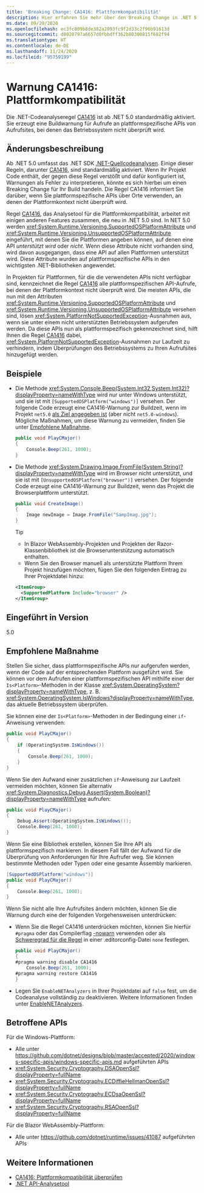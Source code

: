 ```yaml
---
title: 'Breaking Change: CA1416: Plattformkompatibilität'
description: Hier erfahren Sie mehr über den Breaking Change in .NET 5.0, der durch die Aktivierung der Codeanalyseregel „CA1416“ ausgelöst wird.
ms.date: 09/29/2020
ms.openlocfilehash: ec3fc809b8de382a2093fc9f2d33c2f96b91613d
ms.sourcegitcommit: d8020797a6657d0fbbdff362b80300815f682f94
ms.translationtype: HT
ms.contentlocale: de-DE
ms.lasthandoff: 11/24/2020
ms.locfileid: "95759199"
---
```

# <a name="warning-ca1416-platform-compatibility"></a>Warnung CA1416: Plattformkompatibilität

Die .NET-Codeanalyseregel [CA1416](/visualstudio/code-quality/ca1416) ist ab .NET 5.0 standardmäßig aktiviert. Sie erzeugt eine Buildwarnung für Aufrufe an plattformspezifische APIs von Aufrufsites, bei denen das Betriebssystem nicht überprüft wird.

## <a name="change-description"></a>Änderungsbeschreibung

Ab .NET 5.0 umfasst das .NET SDK [.NET-Quellcodeanalysen](../../../../fundamentals/code-analysis/overview.md). Einige dieser Regeln, darunter [CA1416](/visualstudio/code-quality/ca1416), sind standardmäßig aktiviert. Wenn Ihr Projekt Code enthält, der gegen diese Regel verstößt und dafür konfiguriert ist, Warnungen als Fehler zu interpretieren, könnte es sich hierbei um einen Breaking Change für Ihr Build handeln. Die Regel CA1416 informiert Sie darüber, wenn Sie plattformspezifische APIs über Orte verwenden, an denen der Plattformkontext nicht überprüft wird.

Regel [CA1416](/visualstudio/code-quality/ca1416), das Analysetool für die Plattformkompatibilität, arbeitet mit einigen anderen Features zusammen, die neu in .NET 5.0 sind. In NET 5.0 werden <xref:System.Runtime.Versioning.SupportedOSPlatformAttribute> und <xref:System.Runtime.Versioning.UnsupportedOSPlatformAttribute> eingeführt, mit denen Sie die Plattformen angeben können, auf denen eine API *unterstützt wird* oder *nicht*. Wenn diese Attribute nicht vorhanden sind, wird davon ausgegangen, dass eine API auf allen Plattformen unterstützt wird. Diese Attribute wurden auf plattformspezifische APIs in den wichtigsten .NET-Bibliotheken angewendet.

In Projekten für Plattformen, für die die verwendeten APIs nicht verfügbar sind, kennzeichnet die Regel [CA1416](/visualstudio/code-quality/ca1416) alle plattformspezifischen API-Aufrufe, bei denen der Plattformkontext nicht überprüft wird. Die meisten APIs, die nun mit den Attributen <xref:System.Runtime.Versioning.SupportedOSPlatformAttribute> und <xref:System.Runtime.Versioning.UnsupportedOSPlatformAttribute> versehen sind, lösen <xref:System.PlatformNotSupportedException>-Ausnahmen aus, wenn sie unter einem nicht unterstützten Betriebssystem aufgerufen werden. Da diese APIs nun als plattformspezifisch gekennzeichnet sind, hilft Ihnen die Regel [CA1416](/visualstudio/code-quality/ca1416) dabei, <xref:System.PlatformNotSupportedException>-Ausnahmen zur Laufzeit zu verhindern, indem Überprüfungen des Betriebssystems zu Ihren Aufrufsites hinzugefügt werden.

## <a name="examples"></a>Beispiele

- Die Methode <xref:System.Console.Beep(System.Int32,System.Int32)?displayProperty=nameWithType> wird nur unter Windows unterstützt, und sie ist mit `[SupportedOSPlatform("windows")]` versehen. Der folgende Code erzeugt eine CA1416-Warnung zur Buildzeit, wenn im Projekt `net5.0` [als Ziel angegeben ist](../../../../standard/frameworks.md) (aber nicht `net5.0-windows`). Mögliche Maßnahmen, um diese Warnung zu vermeiden, finden Sie unter [Empfohlene Maßnahme](#recommended-action).

  ```csharp
  public void PlayCMajor()
  {
      Console.Beep(261, 1000);
  }
  ```

- Die Methode <xref:System.Drawing.Image.FromFile(System.String)?displayProperty=nameWithType> wird im Browser nicht unterstützt, und sie ist mit `[UnsupportedOSPlatform("browser")]` versehen. Der folgende Code erzeugt eine CA1416-Warnung zur Buildzeit, wenn das Projekt die Browserplattform unterstützt.

  ```csharp
  public void CreateImage()
  {
      Image newImage = Image.FromFile("SampImag.jpg");
  }
  ```

  > [!TIP]
  >
  > - In Blazor WebAssembly-Projekten und Projekten der Razor-Klassenbibliothek ist die Browserunterstützung automatisch enthalten.
  > - Wenn Sie den Browser manuell als unterstützte Plattform Ihrem Projekt hinzufügen möchten, fügen Sie den folgenden Eintrag zu Ihrer Projektdatei hinzu:
  >
  >  ```xml
  >  <ItemGroup>
  >    <SupportedPlatform Include="browser" />
  >  </ItemGroup>
  >  ```

## <a name="version-introduced"></a>Eingeführt in Version

5.0

## <a name="recommended-action"></a>Empfohlene Maßnahme

Stellen Sie sicher, dass plattformspezifische APIs nur aufgerufen werden, wenn der Code auf der entsprechenden Plattform ausgeführt wird. Sie können vor dem Aufrufen einer plattformspezifischen API mithilfe einer der `Is<Platform>`-Methoden in der Klasse <xref:System.OperatingSystem?displayProperty=nameWithType>, z. B. <xref:System.OperatingSystem.IsWindows?displayProperty=nameWithType>, das aktuelle Betriebssystem überprüfen.

Sie können eine der `Is<Platform>`-Methoden in der Bedingung einer `if`-Anweisung verwenden:

```csharp
public void PlayCMajor()
{
    if (OperatingSystem.IsWindows())
    {
        Console.Beep(261, 1000);
    }
}
```

Wenn Sie den Aufwand einer zusätzlichen `if`-Anweisung zur Laufzeit vermeiden möchten, können Sie alternativ <xref:System.Diagnostics.Debug.Assert(System.Boolean)?displayProperty=nameWithType> aufrufen:

```csharp
public void PlayCMajor()
{
    Debug.Assert(OperatingSystem.IsWindows());
    Console.Beep(261, 1000);
}
```

Wenn Sie eine Bibliothek erstellen, können Sie Ihre API als plattformspezifisch markieren. In diesem Fall fällt der Aufwand für die Überprüfung von Anforderungen für Ihre Aufrufer weg. Sie können bestimmte Methoden oder Typen oder eine gesamte Assembly markieren.

```csharp
[SupportedOSPlatform("windows")]
public void PlayCMajor()
{
    Console.Beep(261, 1000);
}
```

Wenn Sie nicht alle Ihre Aufrufsites ändern möchten, können Sie die Warnung durch eine der folgenden Vorgehensweisen unterdrücken:

- Wenn Sie die Regel CA1416 unterdrücken möchten, können Sie hierfür `#pragma` oder das Compilerflag [-nowarn](../../../../csharp/language-reference/compiler-options/nowarn-compiler-option.md) verwenden oder als [Schweregrad für die Regel](../../../../fundamentals/code-analysis/configuration-options.md#severity-level) in einer .editorconfig-Datei `none` festlegen.

  ```csharp
  public void PlayCMajor()
  {
  #pragma warning disable CA1416
      Console.Beep(261, 1000);
  #pragma warning restore CA1416
  }
  ```

- Legen Sie `EnableNETAnalyzers` in Ihrer Projektdatei auf `false` fest, um die Codeanalyse vollständig zu deaktivieren. Weitere Informationen finden unter [EnableNETAnalyzers](../../../project-sdk/msbuild-props.md#enablenetanalyzers).

## <a name="affected-apis"></a>Betroffene APIs

Für die Windows-Plattform:

- Alle unter <https://github.com/dotnet/designs/blob/master/accepted/2020/windows-specific-apis/windows-specific-apis.md> aufgeführten APIs
- <xref:System.Security.Cryptography.DSAOpenSsl?displayProperty=fullName>
- <xref:System.Security.Cryptography.ECDiffieHellmanOpenSsl?displayProperty=fullName>
- <xref:System.Security.Cryptography.ECDsaOpenSsl?displayProperty=fullName>
- <xref:System.Security.Cryptography.RSAOpenSsl?displayProperty=fullName>

Für die Blazor WebAssembly-Plattform:

- Alle unter <https://github.com/dotnet/runtime/issues/41087> aufgeführten APIs

<!--

### Affected APIs

- ``

### Category

- Code analysis
- Core .NET libraries

-->

## <a name="see-also"></a>Weitere Informationen

- [CA1416: Plattformkompatibilität überprüfen](/visualstudio/code-quality/ca1416)
- [.NET API-Analysetool](../../../../standard/analyzers/api-analyzer.md)
